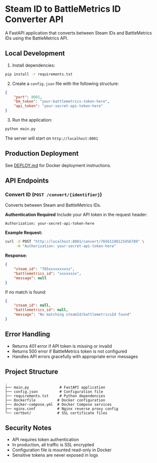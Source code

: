 # Steam ID to BattleMetrics ID Converter API

A FastAPI application that converts between Steam IDs and BattleMetrics IDs using the BattleMetrics API.

## Local Development

1. Install dependencies:
```bash
pip install -r requirements.txt
```

2. Create a `config.json` file with the following structure:
```json
{
    "port": 8001,
    "bm_token": "your-battlemetrics-token-here",
    "api_token": "your-secret-api-token-here"
}
```

3. Run the application:
```bash
python main.py
```
The server will start on `http://localhost:8001`

## Production Deployment

See [DEPLOY.md](DEPLOY.md) for Docker deployment instructions.

## API Endpoints

### Convert ID (`POST /convert/{identifier}`)
Converts between Steam and BattleMetrics IDs.

**Authentication Required**
Include your API token in the request header:
```
Authorization: your-secret-api-token-here
```

**Example Request:**
```bash
curl -X POST "http://localhost:8001/convert/76561198123456789" \
     -H "Authorization: your-secret-api-token-here"
```

**Response:**
```json
{
    "steam_id": "765xxxxxxxxxx",
    "battlemetrics_id": "xxxxxxxx",
    "message": null
}
```

If no match is found:
```json
{
    "steam_id": null,
    "battlemetrics_id": null,
    "message": "No matching steamId/battlemetricsId found"
}
```

## Error Handling
- Returns 401 error if API token is missing or invalid
- Returns 500 error if BattleMetrics token is not configured
- Handles API errors gracefully with appropriate error messages

## Project Structure
```
.
├── main.py              # FastAPI application
├── config.json          # Configuration file
├── requirements.txt     # Python dependencies
├── Dockerfile          # Docker configuration
├── docker-compose.yml  # Docker Compose services
├── nginx.conf          # Nginx reverse proxy config
└── certbot/            # SSL certificate files
```

## Security Notes
- API requires token authentication
- In production, all traffic is SSL encrypted
- Configuration file is mounted read-only in Docker
- Sensitive tokens are never exposed in logs
